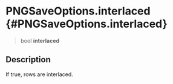 PNGSaveOptions.interlaced {#PNGSaveOptions.interlaced}
=========================

> bool **interlaced**

Description
-----------

If true, rows are interlaced.
